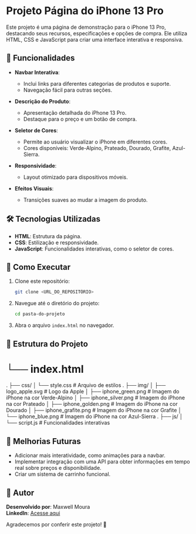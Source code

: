 # Projeto Página do iPhone 13 Pro

Este projeto é uma página de demonstração para o iPhone 13 Pro, destacando seus recursos, especificações e opções de compra. Ele utiliza HTML, CSS e JavaScript para criar uma interface interativa e responsiva.

## 🎯 Funcionalidades

- **Navbar Interativa**:
  - Inclui links para diferentes categorias de produtos e suporte.
  - Navegação fácil para outras seções.

- **Descrição do Produto**:
  - Apresentação detalhada do iPhone 13 Pro.
  - Destaque para o preço e um botão de compra.

- **Seletor de Cores**:
  - Permite ao usuário visualizar o iPhone em diferentes cores.
  - Cores disponíveis: Verde-Alpino, Prateado, Dourado, Grafite, Azul-Sierra.

- **Responsividade**:
  - Layout otimizado para dispositivos móveis.

- **Efeitos Visuais**:
  - Transições suaves ao mudar a imagem do produto.

## 🛠️ Tecnologias Utilizadas

- **HTML**: Estrutura da página.
- **CSS**: Estilização e responsividade.
- **JavaScript**: Funcionalidades interativas, como o seletor de cores.

## 🚀 Como Executar

1. Clone este repositório:

    ```bash
    git clone <URL_DO_REPOSITÓRIO>
    ```

2. Navegue até o diretório do projeto:

    ```bash
    cd pasta-do-projeto
    ```

3. Abra o arquivo `index.html` no navegador.

## 📁 Estrutura do Projeto
# └── index.html 
. ├── css/ │ └── style.css # Arquivo de estilos 
. ├── img/ │ ├── logo_apple.svg # Logo da Apple │ 
             ├── iphone_green.png # Imagem do iPhone na cor Verde-Alpino 
             │ ├── iphone_silver.png # Imagem do iPhone na cor Prateado 
             │ ├── iphone_golden.png # Imagem do iPhone na cor Dourado 
             │ ├── iphone_grafite.png # Imagem do iPhone na cor Grafite 
             │ └── iphone_blue.png # Imagem do iPhone na cor Azul-Sierra 
.  ├── js/ │ └── script.js # Funcionalidades interativas 


## 🌟 Melhorias Futuras

- Adicionar mais interatividade, como animações para a navbar.
- Implementar integração com uma API para obter informações em tempo real sobre preços e disponibilidade.
- Criar um sistema de carrinho funcional.

## 📧 Autor

**Desenvolvido por**: Maxwell Moura  
**LinkedIn**: [Acesse aqui](https://www.linkedin.com/in/maxwell-moura-80a33a6b/)

Agradecemos por conferir este projeto! 🚀
